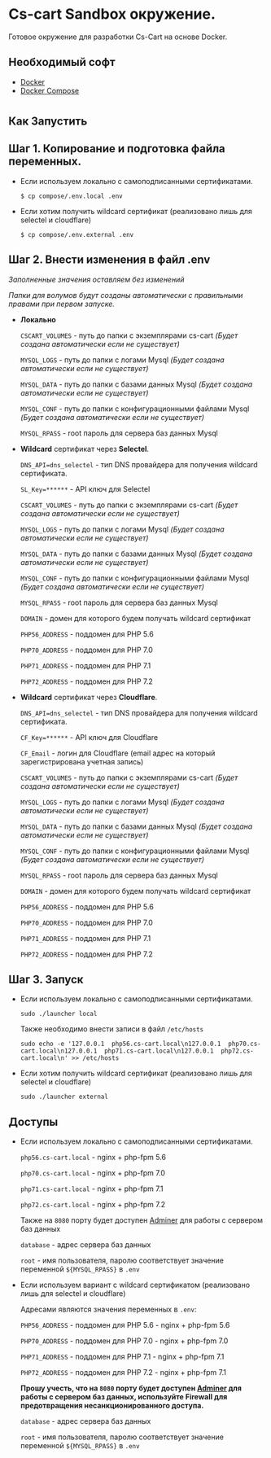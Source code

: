 # Cs-cart Sandbox окружение.
Готовое окружение для разработки Cs-Cart на основе Docker.

## Необходимый софт
* [Docker](https://docs.docker.com/install/#supported-platforms)
* [Docker Compose](https://docs.docker.com/compose/install/)
#
## **Как Запустить**
## Шаг 1. Копирование и подготовка файла переменных.

* Если используем локально c самоподписанными сертификатами.

    `$ cp compose/.env.local .env`
   
* Если хотим получить wildcard сертификат (реализовано лишь для selectel и cloudflare) 

    `$ cp compose/.env.external .env`

## Шаг 2. Внести изменения в файл .env 

*Заполненные значения оставляем без изменений*

*Папки для волумов будут созданы автоматически с правильными правами при первом запуске.*

* **Локально**

    `CSCART_VOLUMES` - путь до папки с экземплярами cs-cart *(Будет создана автоматически если не существует)*
 
    `MYSQL_LOGS` - путь до папки с логами Mysql *(Будет создана автоматически если не существует)*
 
    `MYSQL_DATA` - путь до папки с базами данных Mysql *(Будет создана автоматически если не существует)*
 
    `MYSQL_CONF` - путь до папки с конфигурационными файлами Mysql *(Будет создана автоматически если не существует)*
 
    `MYSQL_RPASS` - root пароль для сервера баз данных Mysql
 
* **Wildcard** сертификат через **Selectel**.
 
    `DNS_API=dns_selectel` - тип DNS провайдера для получения wildcard сертификата.
 
    `SL_Key=******` - API ключ для Selectel
 
    `CSCART_VOLUMES` - путь до папки с экземплярами cs-cart *(Будет создана автоматически если не существует)*
 
    `MYSQL_LOGS` - путь до папки с логами Mysql *(Будет создана автоматически если не существует)*
 
    `MYSQL_DATA` - путь до папки с базами данных Mysql *(Будет создана автоматически если не существует)*
 
    `MYSQL_CONF` - путь до папки с конфигурационными файлами Mysql *(Будет создана автоматически если не существует)*
 
    `MYSQL_RPASS` - root пароль для сервера баз данных Mysql
 
    `DOMAIN` - домен для которого будем получать wildcard сертификат
 
    `PHP56_ADDRESS` - поддомен для PHP 5.6
 
    `PHP70_ADDRESS` - поддомен для PHP 7.0
 
    `PHP71_ADDRESS` - поддомен для PHP 7.1
 
    `PHP72_ADDRESS` - поддомен для PHP 7.2

* **Wildcard** сертификат через **Cloudflare**.
    
    `DNS_API=dns_selectel` - тип DNS провайдера для получения wildcard сертификата.
 
    `CF_Key=******` - API ключ для Cloudflare

    `CF_Email` - логин для Cloudflare (email адрес на который зарегистрирована учетная запись)
 
    `CSCART_VOLUMES` - путь до папки с экземплярами cs-cart *(Будет создана автоматически если не существует)*
 
    `MYSQL_LOGS` - путь до папки с логами Mysql *(Будет создана автоматически если не существует)*
  
    `MYSQL_DATA` - путь до папки с базами данных Mysql *(Будет создана автоматически если не существует)*
 
    `MYSQL_CONF` - путь до папки с конфигурационными файлами Mysql *(Будет создана автоматически если не существует)*
 
    `MYSQL_RPASS` - root пароль для сервера баз данных Mysql
 
    `DOMAIN` - домен для которого будем получать wildcard сертификат
 
    `PHP56_ADDRESS` - поддомен для PHP 5.6
 
    `PHP70_ADDRESS` - поддомен для PHP 7.0
 
    `PHP71_ADDRESS` - поддомен для PHP 7.1
 
    `PHP72_ADDRESS` - поддомен для PHP 7.2

## Шаг 3. Запуск

* Если используем локально c самоподписанными сертификатами.

    `sudo ./launcher local`

    Также необходимо внести записи в файл `/etc/hosts`

    `sudo echo -e '127.0.0.1  php56.cs-cart.local\n127.0.0.1  php70.cs-cart.local\n127.0.0.1  php71.cs-cart.local\n127.0.0.1  php72.cs-cart.local\n' >> /etc/hosts`

* Если хотим получить wildcard сертификат (реализовано лишь для selectel и cloudflare)

    `sudo ./launcher external`

## Доступы

*  Если используем локально c самоподписанными сертификатами.

    `php56.cs-cart.local` - nginx + php-fpm 5.6

    `php70.cs-cart.local` - nginx + php-fpm 7.0

    `php71.cs-cart.local` - nginx + php-fpm 7.1

    `php72.cs-cart.local` - nginx + php-fpm 7.2

    Также на `8080` порту будет доступен [Adminer](https://www.adminer.org) для работы с сервером баз данных

    `database` - адрес сервера баз данных

    `root` - имя пользователя, паролю соответствует значение переменной `${MYSQL_RPASS}` в `.env` 

* Если используем вариант с wildcard сертификатом (реализовано лишь для selectel и cloudflare)

    Адресами являются значения переменных в `.env`:

    `PHP56_ADDRESS` - поддомен для PHP 5.6 - nginx + php-fpm 5.6
 
    `PHP70_ADDRESS` - поддомен для PHP 7.0 - nginx + php-fpm 7.0
 
    `PHP71_ADDRESS` - поддомен для PHP 7.1 - nginx + php-fpm 7.1
 
    `PHP72_ADDRESS` - поддомен для PHP 7.2 - nginx + php-fpm 7.1

    **Прошу учесть, что на `8080` порту будет доступен [Adminer](https://www.adminer.org) для работы с сервером баз данных, используйте Firewall для предотвращения несанкционированного доступа.**

    `database` - адрес сервера баз данных

    `root` - имя пользователя, паролю соответствует значение переменной `${MYSQL_RPASS}` в `.env` 


